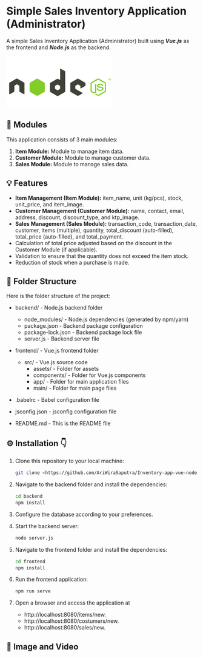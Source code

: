 # Simple Sales Inventory Application (Administrator)

A simple Sales Inventory Application (Administrator) built using _**Vue.js**_ as the frontend and _**Node.js**_ as the backend.
  <p align="left"><img align="center" width="280" <img src="https://github.com/AriWiraSaputra/Inventory-app-vue-node.js/blob/main/Img/nodejs.gif" width="48"></p>
  
## 🚩 Modules

This application consists of 3 main modules:
1. **Item Module:** Module to manage item data.
2. **Customer Module:** Module to manage customer data.
3. **Sales Module:** Module to manage sales data.

## 💡 Features

- **Item Management (Item Module):** item_name, unit (kg/pcs), stock, unit_price, and item_image.
- **Customer Management (Customer Module):** name, contact, email, address, discount, discount_type, and ktp_image.
- **Sales Management (Sales Module):** transaction_code, transaction_date, customer, items (multiple), quantity, total_discount (auto-filled), total_price (auto-filled), and total_payment.
- Calculation of total price adjusted based on the discount in the Customer Module (if applicable).
- Validation to ensure that the quantity does not exceed the item stock.
- Reduction of stock when a purchase is made.

## 🔖 Folder Structure

Here is the folder structure of the project:

- backend/ - Node.js backend folder
  - node_modules/ - Node.js dependencies (generated by npm/yarn)
  - package.json - Backend package configuration
  - package-lock.json - Backend package lock file
  - server.js - Backend server file

- frontend/ - Vue.js frontend folder
  - src/ - Vue.js source code
    - assets/ - Folder for assets
    - components/ - Folder for Vue.js components
    - app/ - Folder for main application files
    - main/ - Folder for main page files
    
- .babelrc - Babel configuration file
- jsconfig.json - jsconfig configuration file
- README.md - This is the README file

## ⚙️ Installation 👇

1. Clone this repository to your local machine:

    ```sh 
    git clone <https://github.com/AriWiraSaputra/Inventory-app-vue-node.js.git>
    ```
2. Navigate to the backend folder and install the dependencies:
 
    ```sh 
    cd backend
    npm install
    ```
3. Configure the database according to your preferences.
4. Start the backend server:
    
    ```sh 
    node server.js
    ```
5. Navigate to the frontend folder and install the dependencies:
    
    ```sh
    cd frontend
    npm install
    ```
6. Run the frontend application:
    
    ```sh
    npm run serve
    ```
 7. Open a browser and access the application at 
    - http://localhost:8080/items/new.
    - http://localhost:8080/costumers/new.
    - http://localhost:8080/sales/new.
    
## 💞 Image and Video 












